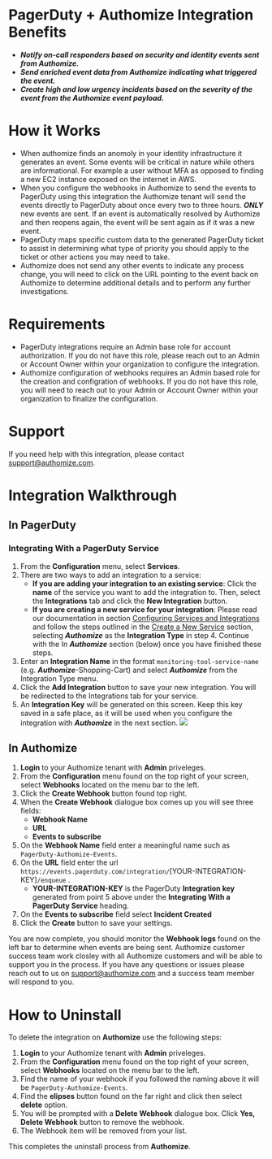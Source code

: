 
# PagerDuty + Authomize Integration Benefits


* ***Notify on-call responders based on security and identity events sent from Authomize.***
* ***Send enriched event data from Authomize indicating what triggered the event.***
* ***Create high and low urgency incidents based on the severity of the event from the Authomize event payload.***

# How it Works
* When authomize finds an anomoly in your identity infrastructure it generates an event. Some events will be critical in nature while others are informational. For example a user without MFA as opposed to finding a new EC2 instance exposed on the internet in AWS.
* When you configure the webhooks in Authomize to send the events to PagerDuty using this integration the Authomize tenant will send the events directly to PagerDuty about once every two to three hours. ***ONLY*** new events are sent. If an event is automatically resolved by Authomize and then reopens again, the event will be sent again as if it was a new event.
* PagerDuty maps specific custom data to the generated PagerDuty ticket to assist in determining what type of priority you should apply to the ticket or other actions you may need to take.
* Authomize does not send any other events to indicate any process change, you will need to click on the URL pointing to the event back on Authomize to determine additional details and to perform any further investigations.


# Requirements
* PagerDuty integrations require an Admin base role for account authorization. If you do not have this role, please reach out to an Admin or Account Owner within your organization to configure the integration.
* Authomize configuration of webhooks requires an Admin based role for the creation and configration of webhooks. If you do not have this role, you will need to reach out to your Admin or Account Owner within your organization to finalize the configuration.

# Support

If you need help with this integration, please contact support@authomize.com. 

# Integration Walkthrough
## In PagerDuty
### Integrating With a PagerDuty Service
1. From the **Configuration** menu, select **Services**.
2. There are two ways to add an integration to a service:
   * **If you are adding your integration to an existing service**: Click the **name** of the service you want to add the integration to. Then, select the **Integrations** tab and click the **New Integration** button.
   * **If you are creating a new service for your integration**: Please read our documentation in section [Configuring Services and Integrations](https://support.pagerduty.com/docs/services-and-integrations#section-configuring-services-and-integrations) and follow the steps outlined in the [Create a New Service](https://support.pagerduty.com/docs/services-and-integrations#section-create-a-new-service) section, selecting ***Authomize*** as the **Integration Type** in step 4. Continue with the In  ***Authomize***  section (below) once you have finished these steps.
3. Enter an **Integration Name** in the format `monitoring-tool-service-name` (e.g.  ***Authomize***-Shopping-Cart) and select  ***Authomize***  from the Integration Type menu.
4. Click the **Add Integration** button to save your new integration. You will be redirected to the Integrations tab for your service.
5. An **Integration Key** will be generated on this screen. Keep this key saved in a safe place, as it will be used when you configure the integration with  ***Authomize***  in the next section.
![](https://pdpartner.s3.amazonaws.com/ig-template-copy-integration-key.png)

## In Authomize
1. **Login** to your Authomize tenant with **Admin** priveleges.
2. From the **Configuration** menu found on the top right of your screen, select **Webhooks** located on the menu bar to the left.
3. Click the **Create Webhook** button found top right.
4. When the **Create Webhook** dialogue box comes up you will see three fields:
   * **Webhook Name**
   * **URL**
   * **Events to subscribe**
5. On the **Webhook Name** field enter a meaningful name such as `PagerDuty-Authomize-Events`.
6. On the **URL** field enter the url ```https://events.pagerduty.com/integration/```[YOUR-INTEGRATION-KEY]```/enqueue``` .
   * **YOUR-INTEGRATION-KEY** is the PagerDuty **Integration key** generated from point 5 above under the **Integrating With a PagerDuty Service** heading.
7. On the **Events to subscribe** field select **Incident Created**
8. Click the **Create** button to save your settings.

You are now complete, you should monitor the **Webhook logs** found on the left bar to determine when events are being sent. Authomize customer success team work closley with all Authomize customers and will be able to support you in the process. If you have any questions or issues please reach out to us on support@authomize.com and a success team member will respond to you.

# How to Uninstall

To delete the integration on **Authomize** use the following steps:
1. **Login** to your Authomize tenant with **Admin** priveleges.
2. From the **Configuration** menu found on the top right of your screen, select **Webhooks** located on the menu bar to the left.
3. Find the name of your webhook if you followed the naming above it will be `PagerDuty-Authomize-Events`.
4. Find the **elipses** button found on the far right and click then select **delete** option.
5. You will be prompted with a **Delete Webhook** dialogue box. Click **Yes, Delete Webhook** button to remove the webhook.
6. The Webhook item will be removed from your list.

This completes the uninstall process from **Authomize**.